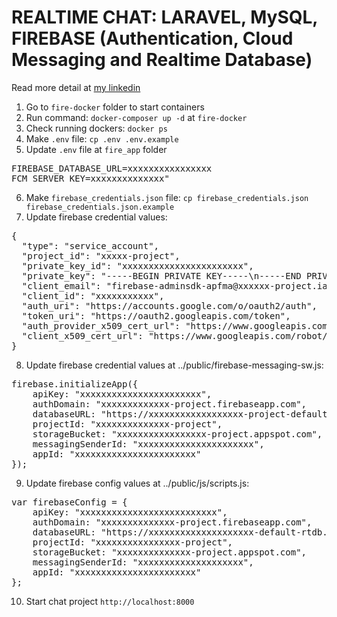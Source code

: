 # REALTIME CHAT: LARAVEL, MySQL, FIREBASE (Authentication, Cloud Messaging and Realtime Database)

Read more detail at [my linkedin](https://www.linkedin.com/pulse/firebase-realtime-chat-laravel-mysql-authentication-cloud-ngo)

1) Go to `fire-docker` folder to start containers
2) Run command: `docker-composer up -d` at `fire-docker`
3) Check running dockers: `docker ps`
4) Make `.env` file: `cp .env .env.example`
5) Update `.env` file at `fire_app` folder
<pre>
FIREBASE_DATABASE_URL=xxxxxxxxxxxxxxxx
FCM_SERVER_KEY=xxxxxxxxxxxxxx"
</pre>
6) Make `firebase_credentials.json` file: `cp firebase_credentials.json firebase_credentials.json.example`
7) Update firebase credential values:
<pre>
{
  "type": "service_account",
  "project_id": "xxxxx-project",
  "private_key_id": "xxxxxxxxxxxxxxxxxxxxxxx",
  "private_key": "-----BEGIN PRIVATE KEY-----\n-----END PRIVATE KEY-----\n",
  "client_email": "firebase-adminsdk-apfma@xxxxxx-project.iam.gserviceaccount.com",
  "client_id": "xxxxxxxxxxx",
  "auth_uri": "https://accounts.google.com/o/oauth2/auth",
  "token_uri": "https://oauth2.googleapis.com/token",
  "auth_provider_x509_cert_url": "https://www.googleapis.com/oauth2/v1/certs",
  "client_x509_cert_url": "https://www.googleapis.com/robot/v1/metadata/x509/firebase-adminsdk-apfma%40xxxxxxx-project.iam.gserviceaccount.com"
}
</pre>
8) Update firebase credential values at ../public/firebase-messaging-sw.js:
<pre>
firebase.initializeApp({
    apiKey: "xxxxxxxxxxxxxxxxxxxxxxx",
    authDomain: "xxxxxxxxxxxxx-project.firebaseapp.com",
    databaseURL: "https://xxxxxxxxxxxxxxxxxx-project-default-rtdb.firebaseio.com",
    projectId: "xxxxxxxxxxxxxx-project",
    storageBucket: "xxxxxxxxxxxxxxxxx-project.appspot.com",
    messagingSenderId: "xxxxxxxxxxxxxxxxxxxxxx",
    appId: "xxxxxxxxxxxxxxxxxxxxxxx"
});
</pre>
9) Update firebase config values at ../public/js/scripts.js:
<pre>
var firebaseConfig = {
    apiKey: "xxxxxxxxxxxxxxxxxxxxxxxxxx",
    authDomain: "xxxxxxxxxxxxxx-project.firebaseapp.com",
    databaseURL: "https://xxxxxxxxxxxxxxxxxxxx-default-rtdb.firebaseio.com",
    projectId: "xxxxxxxxxxxxxxxx-project",
    storageBucket: "xxxxxxxxxxxxxx-project.appspot.com",
    messagingSenderId: "xxxxxxxxxxxxxxxxxxxx",
    appId: "xxxxxxxxxxxxxxxxxxxxxxx"
};
</pre>
10) Start chat project `http://localhost:8000`
